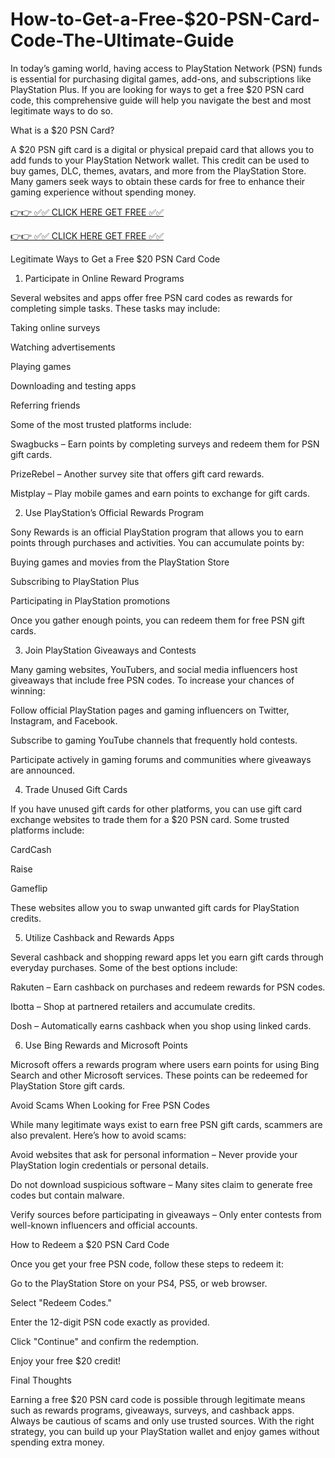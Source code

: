 # How-to-Get-a-Free-$20-PSN-Card-Code-The-Ultimate-Guide
In today’s gaming world, having access to PlayStation Network (PSN) funds is essential for purchasing digital games, add-ons, and subscriptions like PlayStation Plus. If you are looking for ways to get a free $20 PSN card code, this comprehensive guide will help you navigate the best and most legitimate ways to do so.

What is a $20 PSN Card?

A $20 PSN gift card is a digital or physical prepaid card that allows you to add funds to your PlayStation Network wallet. This credit can be used to buy games, DLC, themes, avatars, and more from the PlayStation Store. Many gamers seek ways to obtain these cards for free to enhance their gaming experience without spending money.

[👉👉 ✅✅ CLICK HERE GET FREE ✅✅](https://bd.xebecreward.com/)

[👉👉 ✅✅ CLICK HERE GET FREE ✅✅](https://bd.xebecreward.com/)

Legitimate Ways to Get a Free $20 PSN Card Code

1. Participate in Online Reward Programs

Several websites and apps offer free PSN card codes as rewards for completing simple tasks. These tasks may include:

Taking online surveys

Watching advertisements

Playing games

Downloading and testing apps

Referring friends

Some of the most trusted platforms include:

Swagbucks – Earn points by completing surveys and redeem them for PSN gift cards.

PrizeRebel – Another survey site that offers gift card rewards.

Mistplay – Play mobile games and earn points to exchange for gift cards.

2. Use PlayStation’s Official Rewards Program

Sony Rewards is an official PlayStation program that allows you to earn points through purchases and activities. You can accumulate points by:

Buying games and movies from the PlayStation Store

Subscribing to PlayStation Plus

Participating in PlayStation promotions

Once you gather enough points, you can redeem them for free PSN gift cards.

3. Join PlayStation Giveaways and Contests

Many gaming websites, YouTubers, and social media influencers host giveaways that include free PSN codes. To increase your chances of winning:

Follow official PlayStation pages and gaming influencers on Twitter, Instagram, and Facebook.

Subscribe to gaming YouTube channels that frequently hold contests.

Participate actively in gaming forums and communities where giveaways are announced.

4. Trade Unused Gift Cards

If you have unused gift cards for other platforms, you can use gift card exchange websites to trade them for a $20 PSN card. Some trusted platforms include:

CardCash

Raise

Gameflip

These websites allow you to swap unwanted gift cards for PlayStation credits.

5. Utilize Cashback and Rewards Apps

Several cashback and shopping reward apps let you earn gift cards through everyday purchases. Some of the best options include:

Rakuten – Earn cashback on purchases and redeem rewards for PSN codes.

Ibotta – Shop at partnered retailers and accumulate credits.

Dosh – Automatically earns cashback when you shop using linked cards.

6. Use Bing Rewards and Microsoft Points

Microsoft offers a rewards program where users earn points for using Bing Search and other Microsoft services. These points can be redeemed for PlayStation Store gift cards.

Avoid Scams When Looking for Free PSN Codes

While many legitimate ways exist to earn free PSN gift cards, scammers are also prevalent. Here’s how to avoid scams:

Avoid websites that ask for personal information – Never provide your PlayStation login credentials or personal details.

Do not download suspicious software – Many sites claim to generate free codes but contain malware.

Verify sources before participating in giveaways – Only enter contests from well-known influencers and official accounts.

How to Redeem a $20 PSN Card Code

Once you get your free PSN code, follow these steps to redeem it:

Go to the PlayStation Store on your PS4, PS5, or web browser.

Select "Redeem Codes."

Enter the 12-digit PSN code exactly as provided.

Click "Continue" and confirm the redemption.

Enjoy your free $20 credit!

Final Thoughts

Earning a free $20 PSN card code is possible through legitimate means such as rewards programs, giveaways, surveys, and cashback apps. Always be cautious of scams and only use trusted sources. With the right strategy, you can build up your PlayStation wallet and enjoy games without spending extra money.
